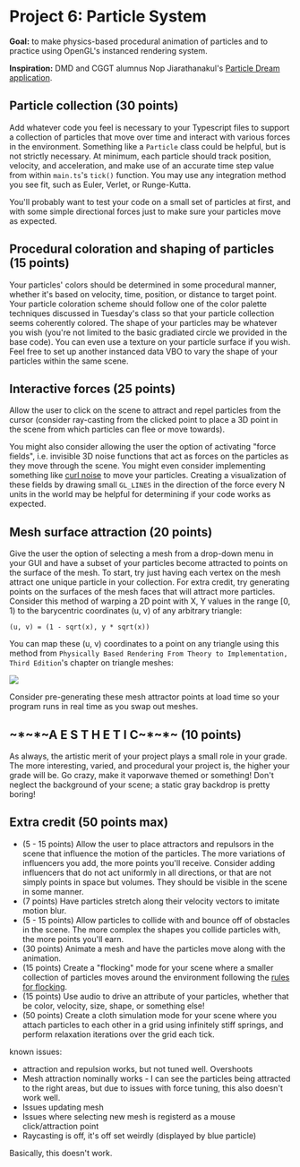 
# Project 6: Particle System

**Goal:** to make physics-based procedural animation of particles and to practice using OpenGL's instanced rendering system.

**Inspiration:** DMD and CGGT alumnus Nop Jiarathanakul's [Particle Dream application](http://www.iamnop.com/particles/).

## Particle collection (30 points)
Add whatever code you feel is necessary to your Typescript files to support a collection of particles that move over time and interact with various forces in the environment. Something like a `Particle` class could be helpful, but is not strictly necessary. At minimum, each particle should track position, velocity, and acceleration, and make use of an accurate time step value from within `main.ts`'s `tick()` function. You may use any integration method you see fit, such as Euler, Verlet, or Runge-Kutta.

You'll probably want to test your code on a small set of particles at first, and with some simple directional forces just to make sure your particles move
as expected.

## Procedural coloration and shaping of particles (15 points)
Your particles' colors should be determined in some procedural manner, whether it's based on velocity, time, position, or distance to target point. Your particle coloration scheme should follow one of the color palette techniques discussed in Tuesday's class so that your particle collection seems coherently colored. The shape of your particles may be whatever you wish (you're not limited to the basic gradiated circle we provided in the base code). You can even use a texture on your particle surface if you wish. Feel free to set up another instanced data VBO to vary the shape of your particles within the same scene.

## Interactive forces (25 points)
Allow the user to click on the scene to attract and repel particles from the cursor (consider ray-casting from the clicked point to place a 3D point in the scene from which particles can flee or move towards).

You might also consider allowing the user the option of activating "force fields", i.e. invisible 3D noise functions that act as forces on the particles as they move through the scene. You might even consider implementing something like [curl noise](https://petewerner.blogspot.com/2015/02/intro-to-curl-noise.html) to move your particles. Creating a visualization of these fields by drawing small `GL_LINES` in the direction of the force every N units in the world may be helpful for determining if your code works as expected.

## Mesh surface attraction (20 points)
Give the user the option of selecting a mesh from a drop-down menu in your GUI and have a subset of your particles become attracted to points on the surface of the mesh. To start, try just having each vertex on the mesh attract one unique particle in your collection. For extra credit, try generating points on the surfaces of the mesh faces that will attract more particles. Consider this method of warping a 2D point with X, Y values in the range [0, 1) to the barycentric coordinates (u, v) of any arbitrary triangle:

`(u, v) = (1 - sqrt(x), y * sqrt(x))`

You can map these (u, v) coordinates to a point on any triangle using this method from `Physically Based Rendering From Theory to Implementation, Third Edition`'s chapter on triangle meshes:

![](pbrt.jpg)

Consider pre-generating these mesh attractor points at load time so your program runs in real time as you swap out meshes.

## \~\*\~\*\~A E S T H E T I C\~\*\~\*\~ (10 points)
As always, the artistic merit of your project plays a small role in your grade. The more interesting, varied, and procedural your project is, the higher your grade will be. Go crazy, make it vaporwave themed or something! Don't neglect the background of your scene; a static gray backdrop is pretty boring!

## Extra credit (50 points max)
* (5 - 15 points) Allow the user to place attractors and repulsors in the scene that influence the motion of the particles. The more variations of influencers you add, the more points you'll receive. Consider adding influencers that do not act uniformly in all directions, or that are not simply points in space but volumes. They should be visible in the scene in some manner.
* (7 points) Have particles stretch along their velocity vectors to imitate motion blur.
* (5 - 15 points) Allow particles to collide with and bounce off of obstacles in the scene. The more complex the shapes you collide particles with, the more points you'll earn.
* (30 points) Animate a mesh and have the particles move along with the animation.
* (15 points) Create a "flocking" mode for your scene where a smaller collection of particles moves around the environment following the [rules for flocking](https://en.wikipedia.org/wiki/Boids).
* (15 points) Use audio to drive an attribute of your particles, whether that be color, velocity, size, shape, or something else!
* (50 points) Create a cloth simulation mode for your scene where you attach particles to each other in a grid using infinitely stiff springs, and perform relaxation iterations over the grid each tick.

known issues:
- attraction and repulsion works, but not tuned well. Overshoots
- Mesh attraction nominally works - I can see the particles being attracted to the right areas, but due to issues with force tuning, this also doesn't work well.
- Issues updating mesh
- Issues where selecting new mesh is registerd as a mouse click/attraction point
- Raycasting is off, it's off set weirdly (displayed by blue particle)

Basically, this doesn't work. 
